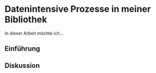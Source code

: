 # Datenintensive Prozesse in meiner Bibliothek

In dieser Arbeit möchte ich...

## Einführung

## Diskussion

